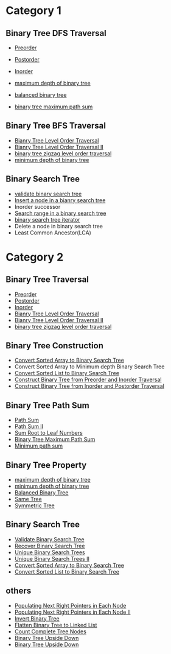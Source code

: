 
# **Category 1**

## Binary Tree DFS Traversal
* [Preorder](https://leetcode.com/problems/binary-tree-preorder-traversal/)
* [Postorder](https://leetcode.com/problems/binary-tree-postorder-traversal/)
* [Inorder](https://leetcode.com/problems/binary-tree-inorder-traversal/)

* [maximum depth of binary tree](https://leetcode.com/problems/maximum-depth-of-binary-tree/)
* [balanced binary tree](https://leetcode.com/problems/balanced-binary-tree/)
* [binary tree maximum path sum](https://leetcode.com/problems/binary-tree-maximum-path-sum/)
## Binary Tree BFS Traversal
* [Bianry Tree Level Order Traversal](https://leetcode.com/problems/binary-tree-level-order-traversal/)
* [Bianry Tree Level Order Traversal II](https://leetcode.com/problems/binary-tree-level-order-traversal-ii/)
* [binary tree zigzag level order traversal](https://leetcode.com/problems/binary-tree-zigzag-level-order-traversal/)
* [minimum depth of binary tree](https://leetcode.com/problems/minimum-depth-of-binary-tree/)

## Binary Search Tree
* [validate binary search tree](https://leetcode.com/problems/validate-binary-search-tree/)
* [Insert a node in a bianry search tree](http://www.lintcode.com/en/problem/insert-node-in-a-binary-search-tree/)
* Inorder successor
* [Search range in a binary search tree](http://www.lintcode.com/en/problem/search-range-in-binary-search-tree/)
* [binary search tree iterator](https://leetcode.com/problems/binary-search-tree-iterator/)
* Delete a node in binary search tree
* Least Common Ancestor(LCA)

# **Category 2**
## Binary Tree Traversal
* [Preorder](https://leetcode.com/problems/binary-tree-preorder-traversal/)
* [Postorder](https://leetcode.com/problems/binary-tree-postorder-traversal/)
* [Inorder](https://leetcode.com/problems/binary-tree-inorder-traversal/)
* [Bianry Tree Level Order Traversal](https://leetcode.com/problems/binary-tree-level-order-traversal/)
* [Bianry Tree Level Order Traversal II](https://leetcode.com/problems/binary-tree-level-order-traversal-ii/)
* [binary tree zigzag level order traversal](https://leetcode.com/problems/binary-tree-zigzag-level-order-traversal/)
## Binary Tree Construction
* [Convert Sorted Array to Binary Search Tree](https://leetcode.com/problems/convert-sorted-array-to-binary-search-tree/)
* Convert Sorted Array to Minimum depth Binary Search Tree
* [Convert Sorted List to Binary Search Tree](https://leetcode.com/problems/convert-sorted-list-to-binary-search-tree/)
* [Construct Binary Tree from Preorder and Inorder Traversal](https://leetcode.com/problems/construct-binary-tree-from-inorder-and-postorder-traversal/)
* [Construct Binary Tree from Inorder and Postorder Traversal](https://leetcode.com/problems/construct-binary-tree-from-preorder-and-inorder-traversal/)
## Binary Tree Path Sum
* [Path Sum](https://leetcode.com/problems/path-sum/)
* [Path Sum II](https://leetcode.com/problems/path-sum-ii/)
* [Sum Root to Leaf Numbers](https://leetcode.com/problems/binary-tree-maximum-path-sum/)
* [Binary Tree Maximum Path Sum](https://leetcode.com/problems/binary-tree-maximum-path-sum/)
* [Minimum path sum](https://leetcode.com/problems/minimum-path-sum/)
## Binary Tree Property
* [maximum depth of binary tree](https://leetcode.com/problems/maximum-depth-of-binary-tree/)
* [minimum depth of binary tree](https://leetcode.com/problems/minimum-depth-of-binary-tree/)
* [Balanced Binary Tree]()
* [Same Tree](https://leetcode.com/problems/same-tree/)
* [Symmetric Tree](https://leetcode.com/problems/symmetric-tree/)
## Binary Search Tree
* [Validate Binary Search Tree](https://leetcode.com/problems/validate-binary-search-tree/)
* [Recover Binary Search Tree](https://leetcode.com/problems/recover-binary-search-tree/)
* [Unique Binary Search Trees](https://leetcode.com/problems/unique-binary-search-trees/)
* [Unique Binary Search Trees II](https://leetcode.com/problems/unique-binary-search-trees-ii/)
* [Convert Sorted Array to Binary Search Tree]()
* [Convert Sorted List to Binary Search Tree]()

## others
* [Populating Next Right Pointers in Each Node](https://leetcode.com/problems/populating-next-right-pointers-in-each-node/)
* [Populating Next Right Pointers in Each Node II](https://leetcode.com/problems/populating-next-right-pointers-in-each-node-ii/)
* [Invert Binary Tree](https://leetcode.com/problems/invert-binary-tree/)
* [Flatten Binary Tree to Linked List](https://leetcode.com/problems/flatten-binary-tree-to-linked-list/)
* [Count Complete Tree Nodes](https://leetcode.com/problems/count-complete-tree-nodes/)
* [Binary Tree Upside Down](https://leetcode.com/problems/binary-tree-upside-down/)
* [Binary Tree Upside Down](https://leetcode.com/problems/binary-tree-right-side-view/)